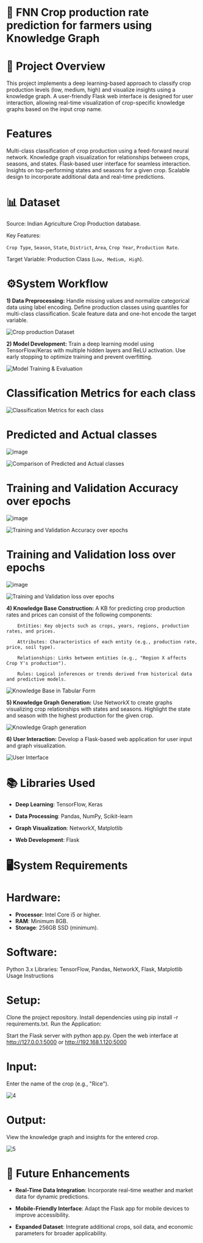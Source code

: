 # 🌾 **FNN Crop production rate prediction for farmers using Knowledge Graph**

# 📜 **Project Overview**
This project implements a deep learning-based approach to classify crop production levels (low, medium, high) and visualize insights using a knowledge graph. A user-friendly Flask web interface is designed for user interaction, allowing real-time visualization of crop-specific knowledge graphs based on the input crop name.

# Features
Multi-class classification of crop production using a feed-forward neural network.
Knowledge graph visualization for relationships between crops, seasons, and states.
Flask-based user interface for seamless interaction.
Insights on top-performing states and seasons for a given crop.
Scalable design to incorporate additional data and real-time predictions.

# 📊 **Dataset**
Source: Indian Agriculture Crop Production database.

Key Features:

`Crop Type`, `Season`, `State`, `District`, `Area`, `Crop Year`, `Production Rate`.

Target Variable: Production Class (`Low, Medium, High`).

# ⚙️**System Workflow**
**1)  Data Preprocessing:**
        Handle missing values and normalize categorical data using label encoding.
        Define production classes using quantiles for multi-class classification.
        Scale feature data and one-hot encode the target variable.
        
   ![Crop production Dataset](https://github.com/user-attachments/assets/4cb61081-657e-4383-b28c-5f139b8bdc22)

**2)  Model Development:**
        Train a deep learning model using TensorFlow/Keras with multiple hidden layers and ReLU activation.
        Use early stopping to optimize training and prevent overfitting.
       
   ![Model Training & Evaluation](https://github.com/user-attachments/assets/c306d601-11f5-4bb8-86ff-b9614c4b3c6a)

   # Classification Metrics for each class


   ![Classification Metrics for each class](https://github.com/user-attachments/assets/8d4007ec-4b34-4f6c-b17e-42f3a2847509)
   # Predicted and Actual classes
   ![image](https://github.com/user-attachments/assets/8f10d99b-e4ea-408e-800c-64aaff576981)

   ![Comparison of Predicted and Actual classes](https://github.com/user-attachments/assets/e13cd3c6-588f-4d9d-88fd-642c236540a9)

   # Training and Validation Accuracy over epochs

   ![image](https://github.com/user-attachments/assets/05d1fb7e-ab70-4bd7-a6f6-7245db0f6ef0)

   ![Training and Validation Accuracy over epochs](https://github.com/user-attachments/assets/a987e465-9a59-441c-95be-64fc08b29eb1)

   # Training and Validation loss over epochs

   ![image](https://github.com/user-attachments/assets/7d678a0b-6baf-48f1-b3fc-338ea6988f33)

   
   ![Training and Validation loss over epochs](https://github.com/user-attachments/assets/79a50543-278b-43a4-84d3-72aaefde58b5)

**4)  Knowledge Base Construction:**
        A KB for predicting crop production rates and prices can consist of the following components:

        Entities: Key objects such as crops, years, regions, production rates, and prices.

        Attributes: Characteristics of each entity (e.g., production rate, price, soil type).

        Relationships: Links between entities (e.g., "Region X affects Crop Y's production").

        Rules: Logical inferences or trends derived from historical data and predictive models.
   
   ![Knowledge Base in Tabular Form](https://github.com/user-attachments/assets/4bbaba6f-b9be-48f3-a97b-ac763a33e55b)

        
**5) Knowledge Graph Generation:**
        Use NetworkX to create graphs visualizing crop relationships with states and seasons.
        Highlight the state and season with the highest production for the given crop.
        
   ![Knowledge Graph generation](https://github.com/user-attachments/assets/8f9baa6b-2096-40cd-8c42-bcf68a0c403f)

**6) User Interaction:**
        Develop a Flask-based web application for user input and graph visualization.
   
   ![User Interface](https://github.com/user-attachments/assets/3883a20e-1af8-4745-8fca-7a0fc03d77e5)




# 📚 **Libraries Used**

- **Deep Learning**: TensorFlow, Keras

- **Data Processing**: Pandas, NumPy, Scikit-learn

- **Graph Visualization**: NetworkX, Matplotlib

- **Web Development**: Flask

# 🖥️**System Requirements**
# Hardware:
- **Processor**: Intel Core i5 or higher.
- **RAM**: Minimum 8GB.
- **Storage**: 256GB SSD (minimum).

# Software:
Python 3.x
Libraries: TensorFlow, Pandas, NetworkX, Flask, Matplotlib
Usage Instructions

# Setup:

Clone the project repository.
Install dependencies using pip install -r requirements.txt.
Run the Application:

Start the Flask server with python app.py.
Open the web interface at http://127.0.0.1:5000 or http://192.168.1.120:5000

# Input:
Enter the name of the crop (e.g., "Rice").

![4](https://github.com/user-attachments/assets/27580edc-d9f8-433f-8465-94d47c79f669)


# Output:
View the knowledge graph and insights for the entered crop.

![5](https://github.com/user-attachments/assets/a8adcc91-18a9-49d8-810e-c53752aa5ac5)


# 🔮 **Future Enhancements**
- **Real-Time Data Integration**: Incorporate real-time weather and market data for dynamic predictions.

- **Mobile-Friendly Interface**: Adapt the Flask app for mobile devices to improve accessibility.

- **Expanded Dataset**: Integrate additional crops, soil data, and economic parameters for broader applicability.
